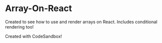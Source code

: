 # Array-On-React
Created to see how to use and render arrays on React. Includes conditional rendering too! 

Created with CodeSandbox!
